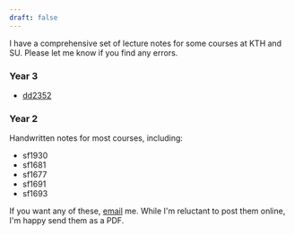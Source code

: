 ```yaml
---
draft: false
---
```


I have a comprehensive set of lecture notes for some courses at KTH and SU. Please let me know if you find any errors.

### Year 3
- [dd2352](https://isabeldahlgren.github.io/dd2352)

### Year 2
Handwritten notes for most courses, including:
- sf1930
- sf1681
- sf1677
- sf1691
- sf1693

If you want any of these, [email](mailto:isabel.dahlgren@gmail.com) me. While I'm reluctant to post them online, I'm happy send them as a PDF.
